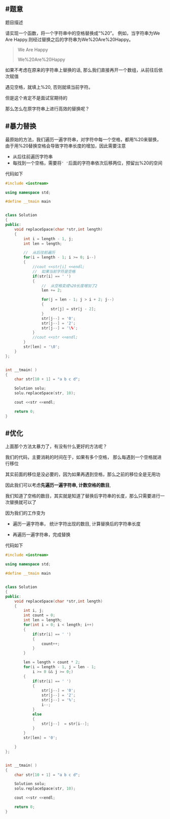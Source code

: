 
#题意
-------
题目描述


请实现一个函数，将一个字符串中的空格替换成“%20”。
例如，当字符串为We Are Happy.则经过替换之后的字符串为We%20Are%20Happy。
>We Are Happy
>
>We%20Are%20Happy


如果不考虑在原来的字符串上替换的话, 那么我们直接再开一个数组，从前往后依次赋值

遇见空格，就填上%20, 否则就填当前字符。

但是这个肯定不是面试官期待的

那么怎么在原字符串上进行高效的替换呢？

#暴力替换
-------

最原始的方法，我们遍历一遍字符串，对字符中每一个空格，都用%20来替换，
由于用%20替换空格会导致字符串长度的增加，因此需要注意
*    从后往前遍历字符串
*    每找到一个空格，需要将`' '`后面的字符串依次后移两位，预留出%20的空间

代码如下
```cpp
#include <iostream>

using namespace std;

#define __tmain main


class Solution
{
public:
	void replaceSpace(char *str,int length)
    {
        int i = length - 1, j;
        int len = length;

        //  从后往前遍历
        for(i = length - 1; i >= 0; i--)
        {
            //cout <<str[i] <<endl;
            //  如果当前字符是空格
            if(str[i] == ' ')
            {
                //  从空格变成%20长度增加了2
                len += 2;

                for(j = len - 1; j > i + 2; j--)
                {
                    str[j] = str[j - 2];
                }
                str[j--] = '0';
                str[j--] = '2';
                str[j--] = '\%';
            }
            //cout <<str <<endl;
        }
        str[len] = '\0';
	}
};


int __tmain( )
{
    char str[10 + 1] = "a b c d";

    Solution solu;
    solu.replaceSpace(str, 10);

    cout <<str <<endl;

    return 0;
}

``` 

#优化
-------

上面那个方法太暴力了，有没有什么更好的方法呢？

我们的代码，主要消耗的时间在于，如果有多个空格， 那么每遇到一个空格就进行移位

其实前面的移位是没必要的，因为如果再遇到空格，那么之前的移位全是无用功

因此我们可以考虑**先遍历一遍字符串, 计数空格的数目**, 

我们知道了空格的数目，其实就是知道了替换后字符串的长度，那么只需要进行一次替换就可以了

因为我们的工作变为

*	遍历一遍字符串， 统计字符出现的数目, 计算替换后的字符串长度

*	再遍历一遍字符串，完成替换

代码如下

```cpp
#include <iostream>

using namespace std;

#define __tmain main


class Solution
{
public:
	void replaceSpace(char *str,int length)
    {
        int i, j;
        int count = 0;
        int len = length;
        for(int i = 0; i < length; i++)
        {
            if(str[i] == ' ')
            {
                count++;
            }
        }

        len = length + count * 2;
        for(i = length - 1, j = len - 1;
            i >= 0 && j >= 0;)
        {
            if(str[i] == ' ')
            {
                str[j--] = '0';
                str[j--] = '2';
                str[j--] = '%';
                i--;
            }
            else
            {
                str[j--]  = str[i--];
            }
        }
        str[len] = '0';

	}
};


int __tmain( )
{
    char str[10 + 1] = "a b c d";

    Solution solu;
    solu.replaceSpace(str, 10);

    cout <<str <<endl;

    return 0;
}

```